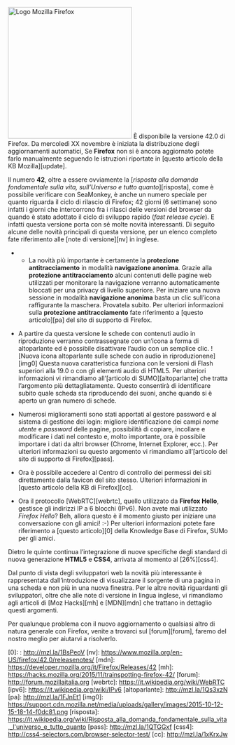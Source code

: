 <p><img src="http://www.mozillaitalia.org/home/wp-content/uploads/2015/07/966px-Mozilla_Firefox_logo_2013.svg_-283x300.png" alt="Logo Mozilla Firefox" width="283" height="300" class="alignright size-medium wp-image-1748" />
È disponibile la versione 42.0 di Firefox.
Da mercoledì XX novembre è iniziata la distribuzione degli aggiornamenti automatici, Se <strong>Firefox</strong> non si è ancora aggiornato potete farlo manualmente seguendo le istruzioni riportate in [questo articolo della KB Mozilla][update].

Il numero **42**, oltre a essere ovviamente la [*risposta alla domanda fondamentale sulla vita, sull’Universo e tutto quanto*][risposta], come è possibile verificare con SeaMonkey, è anche un numero speciale per quanto riguarda il ciclo di rilascio di Firefox; 42 giorni (6 settimane) sono infatti i giorni che intercorrono fra i rilasci delle versioni del browser da quando è stato adottato il ciclo di sviluppo rapido (*fast release cycle*).
E infatti questa versione porta con sé molte novità interessanti.
Di seguito alcune delle novità principali di questa versione, per un elenco completo fate riferimento alle [note di versione][nv] in inglese.

-  -  La novità più importante è certamente la **protezione antitracciamento** in modalità **navigazione anonima**.
   Grazie alla **protezione antitracciamento** alcuni contenuti delle pagine web utilizzati per monitorare la navigazione verranno automaticamente bloccati per una privacy di livello superiore.
   Per iniziare una nuova sessione in modalità **navigazione anonima** basta un clic sull’icona raffigurante la maschera. Provatela subito.
   Per ulteriori informazioni sulla **protezione antitracciamento** fate riferimento a [questo articolo][pa] del sito di supporto di Firefox.
-  A partire da questa versione le schede con contenuti audio in riproduzione verranno contrassegnate con un’icona a forma di altoparlante ed è possibile disattivare l’audio con un semplice clic.
   ![Nuova icona altoparlante sulle schede con audio in riproduzionene][img0]
   Questa nuova caratteristica funziona con le versioni di Flash superiori alla 19.0 o con gli elementi audio di HTML5.
   Per ulteriori informazioni vi rimandiamo all’[articolo di SUMO][altoparlante] che tratta l’argomento più dettagliatamente.
   Questo consentirà di identificare subito quale scheda sta riproducendo dei suoni, anche quando si è aperto un gran numero di schede.
-  Numerosi miglioramenti sono stati apportati al gestore password e al sistema di gestione dei login: migliore identificazione dei campi *nome utente* e *password* delle pagine, possibilità di copiare, incollare e modificare i dati nel contesto e, molto importante, ora è possibile importare i dati da altri browser (Chrome, Internet Explorer, ecc.).
    Per ulteriori informazioni su questo argomento vi rimandiamo all’[articolo del sito di supporto di Firefox][pass].
-   Ora è possibile accedere al Centro di controllo dei permessi dei siti direttamente dalla favicon del sito stesso. Ulteriori informazioni in [questo articolo della KB di Firefox][cc].

-   Ora il protocollo [WebRTC][webrtc], quello utilizzato da **Firefox Hello**, gestisce gli indirizzi IP a 6 blocchi  (IPv6).
   Non avete mai utilizzato *Firefox Hello*? Beh, allora questo è il momento giusto per iniziare una conversazione con gli amici! :-)
   Per ulteriori informazioni potete fare riferimento a [questo articolo][0] della Knowledge Base di Firefox, SUMo per gli amici.

Dietro le quinte continua l’integrazione di nuove specifiche degli standard di nuova generazione **HTML5** e **CSS4**, arrivata al momento al [26%][css4].

Dal punto di vista degli sviluppatori web la novità più interessante è rappresentata dall’introduzione di visualizzare il sorgente di una pagina in una scheda e non più in una nuova finestra.
Per le altre novità riguardanti gli sviluppatori, oltre che alle note di versione in lingua inglese, vi rimandiamo agli articoli di [Moz Hacks][mh] e [MDN][mdn] che trattano in dettaglio questi argomenti.

Per qualunque problema con il nuovo aggiornamento o qualsiasi altro di natura generale con Firefox, venite a trovarci sul [forum][forum], faremo del nostro meglio per aiutarvi a risolverlo.

[update]: http://mzl.la/152VFwM
[0]: : http://mzl.la/1BsPeoV
[nv]: https://www.mozilla.org/en-US/firefox/42.0/releasenotes/
[mdn]: https://developer.mozilla.org/it/Firefox/Releases/42
[mh]: https://hacks.mozilla.org/2015/11/trainspotting-firefox-42/
[forum]: http://forum.mozillaitalia.org
[webrtc]: https://it.wikipedia.org/wiki/WebRTC
[ipv6]: https://it.wikipedia.org/wiki/IPv6
[altoparlante]: http://mzl.la/1Qs3xzN
[pa]: http://mzl.la/1FJnEt1
[img0]: https://support.cdn.mozilla.net/media/uploads/gallery/images/2015-10-12-15-18-14-f0dc81.png
[risposta]: https://it.wikipedia.org/wiki/Risposta_alla_domanda_fondamentale_sulla_vita,_l'universo_e_tutto_quanto
[pass]: http://mzl.la/1QTGGxf
[css4]: http://css4-selectors.com/browser-selector-test/
[cc]: http://mzl.la/1xKrxJw

